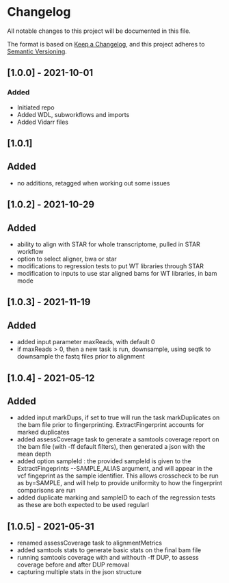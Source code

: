 # Changelog
All notable changes to this project will be documented in this file.

The format is based on [Keep a Changelog](https://keepachangelog.com/en/1.0.0/),
and this project adheres to [Semantic Versioning](https://semver.org/spec/v2.0.0.html).

## [1.0.0] - 2021-10-01
### Added
- Initiated repo
- Added WDL, subworkflows and imports
- Added Vidarr files

## [1.0.1]
## Added
- no additions, retagged when working out some issues

## [1.0.2] - 2021-10-29
## Added
- ability to align with STAR for whole transcriptome, pulled in STAR workflow
- option to select aligner, bwa or star
- modifications to regression tests to put WT libraries through STAR
- modification to inputs to use star aligned bams for WT libraries, in bam mode

## [1.0.3] - 2021-11-19
## Added
- added input parameter maxReads, with default 0
- if maxReads > 0, then a new task is run, downsample, using seqtk to downsample the fastq files prior to alignment


## [1.0.4] - 2021-05-12
## Added
- added input markDups, if set to true will run the task markDuplicates on the bam file prior to fingerprinting.  ExtractFingerprint accounts for marked duplicates
- added assessCoverage task to generate a samtools coverage report on the bam file (with -ff default filters), then generated a json with the mean depth
- added option sampleId : the provided sampleId is given to the ExtractFingeprints --SAMPLE_ALIAS argument, and will appear in the vcf fingeprint as the sample identifier.  This allows crosscheck to be run as by=SAMPLE, and will help to provide uniformity to how the fingerprint comparisons are run
- added duplicate marking and sampleID to each of the regression tests as these are both expected to be used regularl


## [1.0.5] - 2021-05-31
- renamed assessCoverage task to alignmentMetrics
- added samtools stats to generate basic stats on the final bam file
- running samtools coverage with and withouth -ff DUP, to assess coverage before and after DUP removal
- capturing multiple stats in the json structure 
